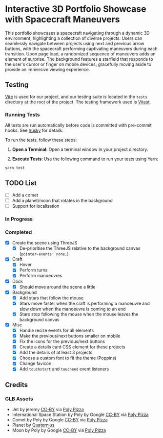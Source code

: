 # Interactive 3D Portfolio Showcase with Spacecraft Maneuvers

This portfolio showcases a spacecraft navigating through a dynamic 3D environment, highlighting a collection of diverse projects. Users can seamlessly navigate between projects using next and previous arrow buttons, with the spacecraft performing captivating maneuvers during each transition. Upon page load, a randomized sequence of maneuvers adds an element of surprise. The background features a starfield that responds to the user's cursor or finger on mobile devices, gracefully moving aside to provide an immersive viewing experience.

## Testing

[Vite](https://vitejs.dev/) is used for our project, and our testing suite is located in the `tests` directory at the root of the project. The testing framework used is [Vitest](https://vitest.dev/).

### Running Tests

All tests are run automatically before code is committed with pre-commit hooks. See [husky](https://typicode.github.io/husky/) for details.

To run the tests, follow these steps:

1. **Open a Terminal**: Open a terminal window in your project directory.

2. **Execute Tests**: Use the following command to run your tests using Yarn:

```bash
yarn test
```

## TODO List

- [ ] Add a comet
- [ ] Add a planet/moon that rotates in the background
- [ ] Support for localisation

### In Progress

### Completed

- [x] Create the scene using ThreeJS
  - [x] De-prioritise the ThreeJS relative to the background canvas (`pointer-events: none;`)
- [x] Craft
  - [x] Hover
  - [x] Perform turns
  - [x] Perform manoeuvres
- [x] Dock
  - [x] Should move around the scene a little
- [x] Background
  - [x] Add stars that follow the mouse
  - [x] Stars move faster when the craft is performing a manoeuvre and slow down when the manoeuvre is coming to an end
  - [x] Stars stop following the mouse when the mouse leaves the background canvas
- [x] Misc
  - [x] Handle resize events for all elements
  - [x] Make the previous/next buttons smaller on mobile
  - [x] Fix the icons for the previous/next buttons
  - [x] Create a details card CSS element for these projects
  - [x] Add the details of at least 3 projects
  - [x] Choose a custom font to fit the theme (Poppins)
  - [x] Change favicon
  - [x] Add `touchstart` and `touchend` event listeners

## Credits

### GLB Assets

- Jet by jeremy [CC-BY](https://creativecommons.org/licenses/by/3.0/) via [Poly Pizza](https://poly.pizza/m/6fyLMORhgGK)
- International Space Station by Poly by Google [CC-BY](https://creativecommons.org/licenses/by/3.0/) via [Poly Pizza](https://poly.pizza/m/d3Fq5H6ne8E)
- Comet by Poly by Google [CC-BY](https://creativecommons.org/licenses/by/3.0/) via [Poly Pizza](https://poly.pizza/m/ffzZSJOorck)
- Planet by [Quaternius](https://poly.pizza/m/9g1aIbfR9Y)
- Moon by Poly by Google [CC-BY](https://creativecommons.org/licenses/by/3.0/) via [Poly Pizza](https://poly.pizza/m/9OPocAqXM0u)
